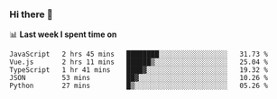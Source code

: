 ### Hi there 👋

<!--
**DBvc/DBvc** is a ✨ _special_ ✨ repository because its `README.md` (this file) appears on your GitHub profile.

Here are some ideas to get you started:

- 🔭 I’m currently working on ...
- 🌱 I’m currently learning ...
- 👯 I’m looking to collaborate on ...
- 🤔 I’m looking for help with ...
- 💬 Ask me about ...
- 📫 How to reach me: ...
- 😄 Pronouns: ...
- ⚡ Fun fact: ...
-->

📊 **Last week I spent time on**
<!--START_SECTION:waka-->
```text
JavaScript   2 hrs 45 mins   ████████░░░░░░░░░░░░░░░░░   31.73 % 
Vue.js       2 hrs 11 mins   ██████▒░░░░░░░░░░░░░░░░░░   25.04 % 
TypeScript   1 hr 41 mins    ████▓░░░░░░░░░░░░░░░░░░░░   19.32 % 
JSON         53 mins         ██▓░░░░░░░░░░░░░░░░░░░░░░   10.26 % 
Python       27 mins         █▒░░░░░░░░░░░░░░░░░░░░░░░   05.26 % 
```
<!--END_SECTION:waka-->
